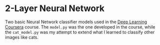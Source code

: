# 2-Layer Neural Network

Two basic Neural Network classifier models used in the [Deep Learning Coursera](https://www.coursera.org/specializations/deep-learning) course. The `model.py` was the one developed in the course, while the `cat_model.py` was my attempt to extend what I learned to classify other images like cats. 
